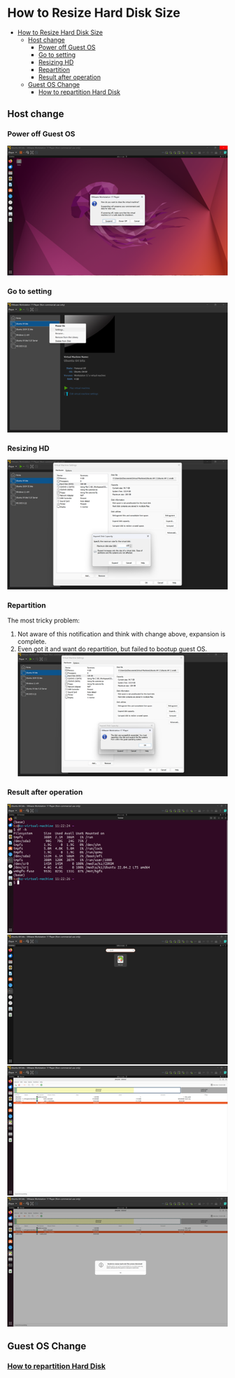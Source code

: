 # How to Resize Hard Disk Size

- [How to Resize Hard Disk Size](#how-to-resize-hard-disk-size)
  - [Host change](#host-change)
    - [Power off Guest OS](#power-off-guest-os)
    - [Go to setting](#go-to-setting)
    - [Resizing HD](#resizing-hd)
    - [Repartition](#repartition)
    - [Result after operation](#result-after-operation)
  - [Guest OS Change](#guest-os-change)
    - [How to repartition Hard Disk](#how-to-repartition-hard-disk)

## Host change

### Power off Guest OS

![00_Host_Power_Off_Guest_OS](../Images/001_How_to_Resize_Hard_Disk_Size/00_Host_Power_Off_Guest_OS.png)

### Go to setting

![01_Host_Resize_Setting](../Images/001_How_to_Resize_Hard_Disk_Size/01_Host_Resize_Setting.png)

### Resizing HD

![02_Host_Resize_Expand](../Images/001_How_to_Resize_Hard_Disk_Size/02_Host_Resize_Expand.png)

### Repartition

The most tricky problem:

1. Not aware of this notification and think with change above, expansion is complete.
2. Even got it and want do repartition, but failed to bootup guest OS.
   ![03_Host_Resize_Repartition](../Images/001_How_to_Resize_Hard_Disk_Size/03_Host_Resize_Repartition.png)

### Result after operation

![04_Result_100G](../Images/001_How_to_Resize_Hard_Disk_Size/04_Result_100G.png)
![05_Garted_Run](../Images/001_How_to_Resize_Hard_Disk_Size/05_Garted_Run.png)
![06_Gparted_Unallocated](../Images/001_How_to_Resize_Hard_Disk_Size/06_Gparted_Unallocated.png)
![07_Gparted_Unable_to_Resize](../Images/001_How_to_Resize_Hard_Disk_Size/07_Gparted_Unable_to_Resize.png)

## Guest OS Change

### [How to repartition Hard Disk](002_How_to_Repartition_Hard_Disk.md)